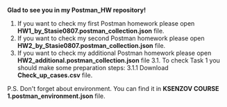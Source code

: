 **Glad to see you in my Postman_HW repository!**  
1. If you want to check my first Postman homework please open **HW1_by_Stasie0807.postman_collection.json** file.  
2. If you want to check my second Postman homework please open **HW2_by_Stasie0807.postman_collection.json** file.  
3. If you want to check my additional Postman homework please open **HW2_additional.postman_collection.json** file
  3.1. To check Task 1 you should make some preparation steps:
    3.1.1 Download **Check_up_cases.csv** file.
  
  P.S. Don't forget about environment. You can find it in **KSENZOV COURSE 1.postman_environment.json** file.
